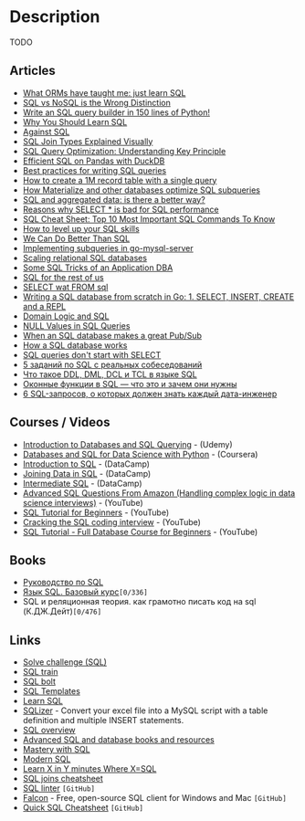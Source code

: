 # Description

TODO


## Articles

- [What ORMs have taught me: just learn SQL](https://wozniak.ca/blog/2014/08/03/1/index.html)
- [SQL vs NoSQL is the Wrong Distinction](https://www.softwareatscale.dev/p/sql-vs-nosql-is-the-wrong-distinction)
- [Write an SQL query builder in 150 lines of Python!](https://death.andgravity.com/query-builder-how)
- [Why You Should Learn SQL](https://www.executeprogram.com/blog/why-you-should-learn-sql)
- [Against SQL](https://scattered-thoughts.net/writing/against-sql/)
- [SQL Join Types Explained Visually](https://dataschool.com/how-to-teach-people-sql/sql-join-types-explained-visually/)
- [SQL Query Optimization: Understanding Key Principle](https://hinty.io/devforth/sql-query-optimization-understanding-key-principle/)
- [Efficient SQL on Pandas with DuckDB](https://duckdb.org/2021/05/14/sql-on-pandas.html)
- [Best practices for writing SQL queries](https://www.metabase.com/learn/sql-questions/sql-best-practices)
- [How to create a 1M record table with a single query](https://antonz.org/random-table/)
- [How Materialize and other databases optimize SQL subqueries](https://scattered-thoughts.net/writing/materialize-decorrelation)
- [SQL and aggregated data: is there a better way?](https://github.com/zsvoboda/gooddata-jdbc/wiki/SQL-and-aggregated-data:-is-there-a-better-way%3F)
- [Reasons why SELECT * is bad for SQL performance](https://tanelpoder.com/posts/reasons-why-select-star-is-bad-for-sql-performance/)
- [SQL Cheat Sheet: Top 10 Most Important SQL Commands To Know](https://arctype.com/blog/sql-cheat-sheet-top-10-most-important-sql-commands-to-know/)
- [How to level up your SQL skills](https://shortcut.com/developer-how-to/how-to-level-up-your-sql-skills)
- [We Can Do Better Than SQL](https://www.edgedb.com/blog/we-can-do-better-than-sql)
- [Implementing subqueries in go-mysql-server](https://www.dolthub.com/blog/2020-08-05-implementing-subqueries/)
- [Scaling relational SQL databases](https://stribny.name/blog/2020/07/scaling-relational-sql-databases/)
- [Some SQL Tricks of an Application DBA](https://hakibenita.com/sql-tricks-application-dba)
- [SQL for the rest of us](https://technically.dev/posts/sql-for-the-rest-of-us)
- [SELECT wat FROM sql](https://scattered-thoughts.net/writing/select-wat-from-sql/)
- [Writing a SQL database from scratch in Go: 1. SELECT, INSERT, CREATE and a REPL](https://notes.eatonphil.com/database-basics.html)
- [Domain Logic and SQL](https://www.martinfowler.com/articles/dblogic.html)
- [NULL Values in SQL Queries](https://mitchum.blog/null-values-in-sql-queries/)
- [When an SQL database makes a great Pub/Sub](https://threedots.tech/post/when-sql-database-makes-great-pub-sub/)
- [How a SQL database works](https://calpaterson.com/how-a-sql-database-works.html)
- [SQL queries don't start with SELECT](https://jvns.ca/blog/2019/10/03/sql-queries-don-t-start-with-select/)
- [5 заданий по SQL с реальных собеседований](https://tproger.ru/articles/5-zadanij-po-sql-s-realnyh-sobesedovanij/?utm_medium=messenger&utm_source=telegram)
- [Что такое DDL, DML, DCL и TCL в языке SQL](https://info-comp.ru/what-is-ddl-dml-dcl-tcl)
- [Оконные функции в SQL — что это и зачем они нужны](https://tproger.ru/translations/sql-window-functions/)
- [6 SQL-запросов, о которых должен знать каждый дата-инженер](https://nuancesprog.ru/p/14447/)


## Courses / Videos

- [Introduction to Databases and SQL Querying](https://www.udemy.com/course/introduction-to-databases-and-sql-querying/) - (Udemy)
- [Databases and SQL for Data Science with Python](https://www.coursera.org/learn/sql-data-science) - (Coursera)
- [Introduction to SQL](https://learn.datacamp.com/courses/introduction-to-sql) - (DataCamp)
- [Joining Data in SQL](https://learn.datacamp.com/courses/joining-data-in-postgresql) - (DataCamp)
- [Intermediate SQL]() - (DataCamp)
- [Advanced SQL Questions From Amazon (Handling complex logic in data science interviews)](https://youtu.be/VYeevsVj4fU) - (YouTube)
- [SQL Tutorial for Beginners](https://youtu.be/tp_5c6jaNQE) - (YouTube)
- [Cracking the SQL coding interview](https://youtu.be/y6CWIBKEw_g) - (YouTube)
- [SQL Tutorial - Full Database Course for Beginners](https://youtu.be/HXV3zeQKqGY) - (YouTube)


## Books

- [Руководство по SQL](http://proselyte.net/tutorials/sql)
- [Язык SQL. Базовый курс](https://postgrespro.ru/education/books/sqlprimer)`[0/336]`
- SQL и реляционная теория. как грамотно писать код на sql (К.ДЖ.Дейт)`[0/476]`


## Links

- [Solve challenge (SQL)](https://www.hackerrank.com/domains/sql)
- [SQL train](https://www.sql-ex.ru/)
- [SQL bolt](https://sqlbolt.com/)
- [SQL Templates](https://popsql.com/sql-templates)
- [Learn SQL](https://popsql.com/learn-sql)
- [SQLizer](https://sqlizer.io/#/) - Convert your excel file into a MySQL script with a table definition and multiple INSERT statements.
- [SQL overview](http://jakewheat.github.io/sql-overview/)
- [Advanced SQL and database books and resources](https://www.neilwithdata.com/advanced-sql)
- [Mastery with SQL](https://www.masterywithsql.com/)
- [Modern SQL](https://modern-sql.com/)
- [Learn X in Y minutes Where X=SQL](https://learnxinyminutes.com/docs/sql/)
- [SQL joins cheatsheet](https://devhints.io/sql-join)
- [SQL linter](https://github.com/joereynolds/sql-lint) `[GitHub]`
- [Falcon](https://github.com/plotly/falcon) -  Free, open-source SQL client for Windows and Mac `[GitHub]`
- [Quick SQL Cheatsheet](https://github.com/enochtangg/quick-SQL-cheatsheet) `[GitHub]`

